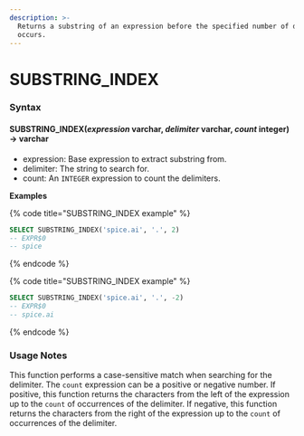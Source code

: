 ```yaml
---
description: >-
  Returns a substring of an expression before the specified number of delimiters
  occurs.
---
```


# SUBSTRING\_INDEX

### Syntax <a href="#syntax" id="syntax"></a>

#### SUBSTRING\_INDEX(_expression_ varchar, _delimiter_ varchar, _count_ integer) → varchar <a href="#substring_indexexpression-varchar-delimiter-varchar-count-integer--varchar" id="substring_indexexpression-varchar-delimiter-varchar-count-integer--varchar"></a>

* expression: Base expression to extract substring from.
* delimiter: The string to search for.
* count: An `INTEGER` expression to count the delimiters.

**Examples**

{% code title="SUBSTRING_INDEX example" %}
```sql
SELECT SUBSTRING_INDEX('spice.ai', '.', 2)
-- EXPR$0
-- spice
```
{% endcode %}

{% code title="SUBSTRING_INDEX example" %}
```sql
SELECT SUBSTRING_INDEX('spice.ai', '.', -2)
-- EXPR$0
-- spice.ai
```
{% endcode %}

### Usage Notes <a href="#usage-notes" id="usage-notes"></a>

This function performs a case-sensitive match when searching for the delimiter. The `count` expression can be a positive or negative number. If positive, this function returns the characters from the left of the expression up to the `count` of occurrences of the delimiter. If negative, this function returns the characters from the right of the expression up to the `count` of occurrences of the delimiter.
